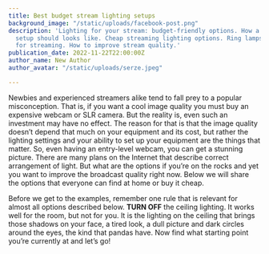 ```yaml
---
title: Best budget stream lighting setups
background_image: "/static/uploads/facebook-post.png"
description: 'Lighting for your stream: budget-friendly options. How a top streamer’s
  setup should looks like. Cheap streaming lighting options. Ring lamps, RGB-lamps
  for streaming. How to improve stream quality.'
publication_date: 2022-11-22T22:00:00Z
author_name: New Author
author_avatar: "/static/uploads/serze.jpeg"

---
```

Newbies and experienced streamers alike tend to fall prey to a popular misconception. That is, if you want a cool image quality you must buy an expensive webcam or SLR camera. But the reality is, even such an investment may have no effect. The reason for that is that the image quality doesn’t depend that much on your equipment and its cost, but rather the lighting settings and your ability to set up your equipment are the things that matter. So, even having an entry-level webcam, you can get a stunning picture. There are many plans on the Internet that describe correct arrangement of light. But what are the options if you’re on the rocks and yet you want to improve the broadcast quality right now. Below we will share the options that everyone can find at home or buy it cheap.

Before we get to the examples, remember one rule that is relevant for almost all options described below. **TURN OFF** the ceiling lighting. It works well for the room, but not for you. It is the lighting on the ceiling that brings those shadows on your face, a tired look, a dull picture and dark circles around the eyes, the kind that pandas have. Now find what starting point you’re currently at and let’s go!